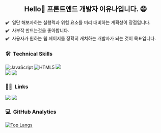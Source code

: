 <h2 align="center">Hello👋 프론트엔드 개발자 이유나입니다. 😄</h2>

✔️ &nbsp;일단 해보자하는 실행력과 위험 요소를 미리 대비하는 계획성이 장점입니다.\
✔️ &nbsp;사부작 만드는것을 좋아합니다.\
✔️ &nbsp;사용자가 원하는 웹 페이지를 정확히 캐치하는 개발자가 되는 것이 목표입니다.


### 🛠 &nbsp;Technical Skills
![JavaScript](https://img.shields.io/badge/javascript-%23323330.svg?style=for-the-badge&logo=javascript&logoColor=%23F7DF1E)
![HTML5](https://img.shields.io/badge/html5-%23E34F26.svg?style=for-the-badge&logo=html5&logoColor=white)
<img src="https://img.shields.io/badge/CSS3-1572B6?style=for-the-badge&logo=CSS3&logoColor=white">
<br>
<img src="https://img.shields.io/badge/git-F05032?style=for-the-badge&logo=git&logoColor=white">
<img src="https://img.shields.io/badge/github-181717?style=for-the-badge&logo=github&logoColor=white"> <br>
### 🤝🏻 &nbsp;Links
<a href="https://velog.io/@_u__me_with/about" target="_blank"><img src="https://img.shields.io/badge/velog-20C997?style=flat-square&logo=velog&logoColor=white"/></a>
<a href="https://dbsk0108@gmail.com" target="_blank"><img src="https://img.shields.io/badge/dbsk0108@gmail.com-EA4335?style=flat-square&logo=gmail&logoColor=white"/></a>
<br>
### 💻 &nbsp;GitHub Analytics
[![Top Langs](https://github-readme-stats.vercel.app/api/top-langs/?username=youna99&layout=compact&theme=algolia)](https://github.com/congchu/github-readme-stats)
